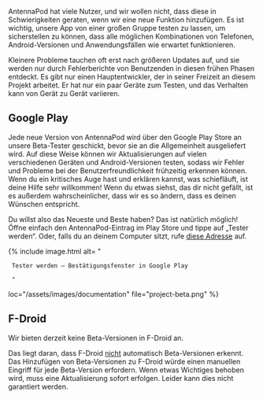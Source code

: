 AntennaPod hat viele Nutzer, und wir wollen nicht, dass diese in Schwierigkeiten geraten, wenn wir eine neue Funktion hinzufügen. Es ist wichtig, unsere App von einer großen Gruppe testen zu lassen, um sicherstellen zu können, dass alle möglichen Kombinationen von Telefonen, Android-Versionen und Anwendungsfällen wie erwartet funktionieren.

Kleinere Probleme tauchen oft erst nach größeren Updates auf, und sie werden nur durch Fehlerberichte von Benutzenden in diesen frühen Phasen entdeckt. Es gibt nur einen Hauptentwickler, der in seiner Freizeit an diesem Projekt arbeitet. Er hat nur ein paar Geräte zum Testen, und das Verhalten kann von Gerät zu Gerät variieren.

## Google Play

Jede neue Version von AntennaPod wird über den Google Play Store an unsere Beta-Tester geschickt, bevor sie an die Allgemeinheit ausgeliefert wird. Auf diese Weise können wir Aktualisierungen auf vielen verschiedenen Geräten und Android-Versionen testen, sodass wir Fehler und Probleme bei der Benutzerfreundlichkeit frühzeitig erkennen können. Wenn du ein kritisches Auge hast und erklären kannst, was schiefläuft, ist deine Hilfe sehr willkommen! Wenn du etwas siehst, das dir nicht gefällt, ist es außerdem wahrscheinlicher, dass wir es so ändern, dass es deinen Wünschen entspricht.

Du willst also das Neueste und Beste haben? Das ist natürlich möglich! Öffne einfach den AntennaPod-Eintrag im Play Store und tippe auf „Tester werden“. Oder, falls du an deinem Computer sitzt, rufe [diese Adresse](https://play.google.com/apps/testing/de.danoeh.antennapod) auf.

{% include image.html alt= "

     Tester werden – Bestätigungsfenster in Google Play

     "

loc="/assets/images/documentation" file="project-beta.png" %}

## F-Droid

Wir bieten derzeit keine Beta-Versionen in F-Droid an.

Das liegt daran, dass F-Droid [nicht](https://gitlab.com/fdroid/fdroidserver/-/issues/161) automatisch Beta-Versionen erkennt. Das Hinzufügen von Beta-Versionen zu F-Droid würde einen manuellen Eingriff für jede Beta-Version erfordern. Wenn etwas Wichtiges behoben wird, muss eine Aktualisierung sofort erfolgen. Leider kann dies nicht garantiert werden.
